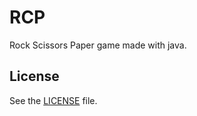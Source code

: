 # RCP
Rock Scissors Paper game made with java.

## License
See the [LICENSE](https://github.com/Covoex/RCP/blob/master/LICENSE) file.
